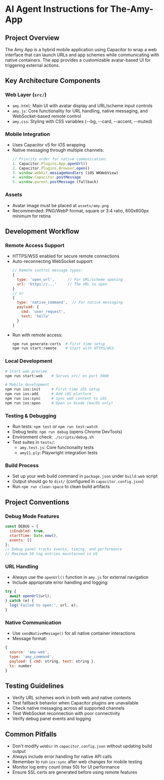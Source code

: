 # AI Agent Instructions for The-Amy-App

## Project Overview
The Amy App is a hybrid mobile application using Capacitor to wrap a web interface that can launch URLs and app schemes while communicating with native containers. The app provides a customizable avatar-based UI for triggering external actions.

## Key Architecture Components

### Web Layer (`src/`)
- `amy.html`: Main UI with avatar display and URL/scheme input controls
- `amy.js`: Core functionality for URL handling, native messaging, and WebSocket-based remote control
- `amy.css`: Styling with CSS variables (--bg, --card, --accent, --muted)

### Mobile Integration
- Uses Capacitor v5 for iOS wrapping
- Native messaging through multiple channels:
  ```javascript
  // Priority order for native communication:
  1. Capacitor.Plugins.App.openUrl()
  2. Capacitor.Plugins.Browser.open()
  3. window.webkit.messageHandlers (iOS WKWebView)
  4. window.Capacitor.postMessage
  5. window.parent.postMessage (fallback)
  ```

### Assets
- Avatar image must be placed at `assets/amy.png`
- Recommended: PNG/WebP format, square or 3:4 ratio, 600x600px minimum for retina

## Development Workflow

### Remote Access Support
- HTTPS/WSS enabled for secure remote connections
- Auto-reconnecting WebSocket support:
  ```javascript
  // Remote control message types:
  {
    type: 'open_url',      // For URL/scheme opening
    url: 'https://...'     // The URL to open
  }
  // or
  {
    type: 'native_command',  // For native messaging
    payload: {
      cmd: 'user_request',
      text: 'hello'
    }
  }
  ```
- Run with remote access:
  ```bash
  npm run generate-certs  # First time setup
  npm run start:remote    # Start with HTTPS/WSS
  ```

### Local Development
```bash
# Start web preview
npm run start:web    # Serves src/ on port 3000

# Mobile development
npm run ios:init     # First-time iOS setup
npm run ios:add      # Add iOS platform
npm run ios:sync     # Sync web content to iOS
npm run ios:open     # Open in Xcode (macOS only)
```

### Testing & Debugging
- Run tests: `npm test` or `npm run test:watch`
- Debug tests: `npm run debug` (opens Chrome DevTools)
- Environment check: `./scripts/debug.sh`
- Test suites in `tests/`:
  - `amy.test.js`: Core functionality tests
  - `amy11.ply`: Playwright integration tests

### Build Process
- Set up your web build command in `package.json` under `build:web` script
- Output should go to `dist/` (configured in `capacitor.config.json`)
- Run `npm run clean-space` to clean build artifacts

## Project Conventions

### Debug Mode Features
```javascript
const DEBUG = {
  isEnabled: true,
  startTime: Date.now(),
  events: []
};
// Debug panel tracks events, timing, and performance
// Maximum 50 log entries maintained in UI
```

### URL Handling
- Always use the `openUrl()` function in `amy.js` for external navigation
- Include appropriate error handling and logging:
```javascript
try {
  await openUrl(url);
} catch (e) {
  log('Failed to open:', url, e);
}
```

### Native Communication
- Use `sendNativeMessage()` for all native container interactions
- Message format:
```javascript
{
  source: 'amy-web',
  type: 'amy_command',
  payload: { cmd: string, text: string },
  ts: number
}
```

## Testing Guidelines
- Verify URL schemes work in both web and native contexts
- Test fallback behavior when Capacitor plugins are unavailable
- Check native messaging across all supported channels
- Test WebSocket reconnection with poor connectivity
- Verify debug panel events and logging

## Common Pitfalls
- Don't modify `webDir` in `capacitor.config.json` without updating build output
- Always include error handling for native API calls
- Remember to run `ios:sync` after web changes for mobile testing
- Monitor log entry count (max 50) for UI performance
- Ensure SSL certs are generated before using remote features